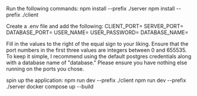Run the following commands:
npm install --prefix ./server
npm install --prefix ./client

Create a .env file and add the following:
CLIENT_PORT=
SERVER_PORT=
DATABASE_PORT=
USER_NAME=
USER_PASSWORD=
DATABASE_NAME=

Fill in the values to the right of the equal sign to your liking. Ensure that the port numbers in the first three values are integers between 0 and 655535. To keep it simple, I recommend using the default postgres credentials along with a database name of "database." Please ensure you have nothing else running on the ports you chose.

spin up the application:
npm run dev --prefix ./client
npm run dev --prefix ./server
docker compose up --build